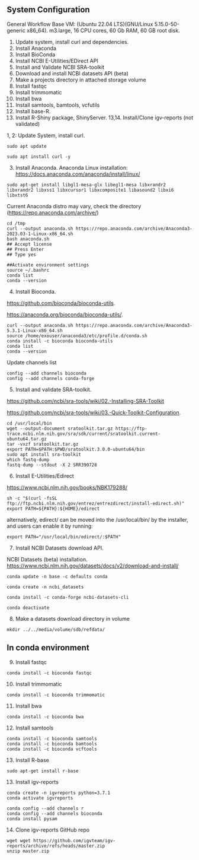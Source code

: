 ## System Configuration
General Workflow
Base VM: (Ubuntu 22.04 LTS)(GNU/Linux 5.15.0-50-generic x86_64). m3.large, 16 CPU cores, 60 Gb RAM, 60 GB root disk.
1. Update system, install curl and dependencies. 
2. Install Anaconda
3. Install BioConda
4. Install NCBI E-Utilities/EDirect API
5. Install and Validate NCBI SRA-toolkit
6. Download and install NCBI datasets API (beta)
8. Make a projects directory in attached storage volume
9. Install fastqc
10. Install trimmomatic
11. Install bwa
12. Install samtools, bamtools, vcfutils
13. Install base-R.
14. Install R-Shiny package, ShinyServer.
13,14. Install/Clone igv-reports (not validated)

1, 2: Update System, install curl.
```
sudo apt update
```
```
sudo apt install curl -y
```

3. Install Anaconda. Anaconda Linux installation: https://docs.anaconda.com/anaconda/install/linux/
``` 
sudo apt-get install libgl1-mesa-glx libegl1-mesa libxrandr2 libxrandr2 libxss1 libxcursor1 libxcomposite1 libasound2 libxi6 libxtst6
```

Current Anaconda distro may vary, check the directory (https://repo.anaconda.com/archive/)
```
cd /tmp
curl --output anaconda.sh https://repo.anaconda.com/archive/Anaconda3-2023.03-1-Linux-x86_64.sh
bash anaconda.sh
## Accept license
## Press Enter
## Type yes
```
```
##Activate environment settings
source ~/.bashrc
conda list
conda --version
```


4. Install Bioconda. 

https://github.com/bioconda/bioconda-utils.

https://anaconda.org/bioconda/bioconda-utils/. 

```
curl --output anaconda.sh https://repo.anaconda.com/archive/Anaconda3-5.3.1-Linux-x86_64.sh
source /home/exouser/anaconda3/etc/profile.d/conda.sh
conda install -c bioconda bioconda-utils
conda list
conda --version
```
Update channels list
```
config --add channels bioconda
config --add channels conda-forge
```

5. Install and validate SRA-toolkit.

https://github.com/ncbi/sra-tools/wiki/02.-Installing-SRA-Toolkit

https://github.com/ncbi/sra-tools/wiki/03.-Quick-Toolkit-Configuration. 

```
cd /usr/local/bin
wget --output-document sratoolkit.tar.gz https://ftp-trace.ncbi.nlm.nih.gov/sra/sdk/current/sratoolkit.current-ubuntu64.tar.gz
tar -vxzf sratoolkit.tar.gz
export PATH=$PATH:$PWD/sratoolkit.3.0.0-ubuntu64/bin
sudo apt install sra-toolkit
which fastq-dump
fastq-dump --stdout -X 2 SRR390728
```

6. Install E-Utilities/Edirect

https://www.ncbi.nlm.nih.gov/books/NBK179288/
```
sh -c "$(curl -fsSL ftp://ftp.ncbi.nlm.nih.gov/entrez/entrezdirect/install-edirect.sh)"
export PATH=${PATH}:${HOME}/edirect
```
alternatively, edirect/ can be moved into the /usr/local/bin/ by the installer, and users can enable it by running:
```
export PATH="/usr/local/bin/edirect/:$PATH"
```

7. Install NCBI Datasets download API. 

NCBI Datasets (beta) installation. https://www.ncbi.nlm.nih.gov/datasets/docs/v2/download-and-install/
```
conda update -n base -c defaults conda

conda create -n ncbi_datasets

conda install -c conda-forge ncbi-datasets-cli

conda deactivate
```

8. Make a datasets download directory in volume
```
mkdir ../../media/volume/sdb/refdata/
```
## In conda environment

9. Install fastqc

```
conda install -c bioconda fastqc
```
10. Install trimmomatic
```
conda install -c bioconda trimmomatic
```
11. Install bwa
```
conda install -c bioconda bwa
```
12. Install samtools
```
conda install -c bioconda samtools
conda install -c bioconda bamtools
conda install -c bioconda vcftools
```
13. Install R-base
```
sudo apt-get install r-base

```
13. Install igv-reports
```
conda create -n igvreports python=3.7.1
conda activate igvreports

conda config --add channels r
conda config --add channels bioconda
conda install pysam
```
14. Clone igv-reports GitHub repo
```
wget wget https://github.com/igvteam/igv-reports/archive/refs/heads/master.zip
unzip master.zip
```
